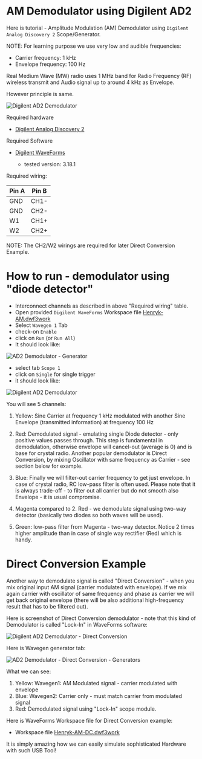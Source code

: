 # AM Demodulator using Digilent AD2

Here is tutorial - Amplitude Modulation (AM) Demodulator using
`Digilent Analog Discovery 2` Scope/Generator.

NOTE: For learning purpose we use very low and audible frequencies:

* Carrier frequency: 1 kHz
* Envelope frequency: 100 Hz

Real Medium Wave (MW) radio uses 1 MHz band for Radio Frequency (RF)
wireless transmit and Audio signal up to around 4 kHz as Envelope.

However principle is same.

![Digilent AD2 Demodulator](assets/digilent-ad2-scope.png)

Required hardware

* [Digilent Analog Discovery 2](https://digilent.com/reference/test-and-measurement/analog-discovery-2/start)

Required Software

* [Digilent WaveForms](https://digilent.com/reference/software/waveforms/waveforms-3/start)

  - tested version: 3.18.1

Required wiring:

| Pin A | Pin B |
| --- | --- |
| GND | CH1- |
| GND | CH2- |
| W1  | CH1+ |
| W2  | CH2+ |

NOTE: The CH2/W2 wirings are required for later Direct Conversion Example.

# How to run - demodulator using "diode detector"

* Interconnect channels as described in above "Required wiring" table.
* Open provided `Digilent WaveForms`
  Workspace file [Henryk-AM.dwf3work](Henryk-AM.dwf3work)
* Select `Wavegen 1` Tab
* check-on `Enable`
* click on `Run` (or `Run All`)
* It should look like:

![AD2 Demodulator - Generator](assets/digilent-ad2-generator.png)

* select tab `Scope 1`
* click on `Single` for single trigger
* it should look like:

![Digilent AD2 Demodulator](assets/digilent-ad2-scope.png)

You will see 5 channels:

1. Yellow: Sine Carrier at frequency 1 kHz modulated with another
   Sine Envelope (transmitted information) at frequency 100 Hz

2. Red: Demodulated signal - emulating single Diode detector - only positive
   values passes through. This step is fundamental in demodulation,
   otherwise envelope will cancel-out (average is 0) and is base
   for crystal radio. Another popular demodulator
   is Direct Conversion, by mixing Oscillator with same frequency
   as Carrier - see section below for example.

3. Blue: Finally we will filter-out carrier frequency to get just envelope.
   In case of crystal radio, RC low-pass filter is often used. Please
   note that it is always trade-off - to filter out all carrier but
   do not smooth also Envelope - it is usual compromise.

4. Magenta compared to 2. Red -  we demodulate signal using two-way detector (basically
   two diodes so both waves will be used).

5. Green: low-pass filter from Magenta - two-way detector. Notice 2 times higher
   amplitude than in case of single way rectifier (Red) which is handy.

# Direct Conversion Example

Another way to demodulate signal is called "Direct Conversion" - when you mix original input
AM signal (carrier modulated with envelope). If we mix again carrier with oscillator of 
same frequency and phase as carrier we will get back original envelope (there will be also
additional high-frequency result that has to be filtered out).

Here is screenshot of Direct Conversion demodulator - note that this kind of Demodulator
is called "Lock-In" in WaveForms software:

![Digilent AD2 Demodulator - Direct Conversion](assets/digilent-ad2-scope-dc.png)

Here is Wavegen generator tab:

![AD2 Demodulator - Direct Conversion - Generators](assets/digilent-ad2-generator-dc.png)

What we can see:

1. Yellow: Wavegen1: AM Modulated signal - carrier modulated with envelope
2. Blue: Wavegen2: Carrier only - must match carrier from modulated signal
3. Red: Demodulated signal using "Lock-In" scope module.

Here is WaveForms Workspace file for Direct Conversion example:

- Workspace file [Henryk-AM-DC.dwf3work](Henryk-AM-DC.dwf3work)

It is simply amazing how we can easily simulate sophisticated Hardware with such USB Tool!


